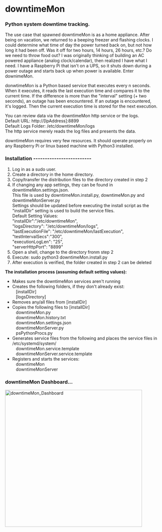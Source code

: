 # downtimeMon
### Python system downtime tracking.

The use case that spawned downtimeMon is as a home appliance.  After being on vacation, we returned to a beeping freezer and flashing clocks. I could determine what time of day the power turned back on, but not how long it had been off.  Was it off for two hours, 14 hours, 26 hours, etc.? Do we need to throw food out? I was originally thinking of building an AC powered appliance (analog clock/calendar), then realized I have what I need.  I have a Raspberry Pi that isn't on a UPS, so it shuts down during a power outage and starts back up when power is available. Enter downimeMon.

donwtimeMon is a Python based service that executes every n seconds. When it executes, it reads the last execution time and compares it to the current time.  If the difference is more than the "interval" setting (+ two seconds), an outage has been encountered. If an outage is encountered, it's logged. Then the current execution time is stored for the next execution.

You can review data via the downtimeMon http service or the logs.  
Default URL:  http://[IpAddress]:8899  
Default Logs Folder:  /etc/downtimeMon/logs  
The http service merely reads the log files and presents the data.  

downtimeMon requires very few resources. It should operate properly on any Raspberry Pi or linux based machine with Python3 installed.

### Installation -------------------------
1) Log in as a sudo user.  
2) Create a directory in the home directory.  
3) Copy/transfer the distribution files to the directory created in step 2  
4) If changing any app settings, they can be found in downtimeMon.settings.json.  
   This file is used by downtimeMon.install.py, downtimeMon.py and downtimeMonServer.py  
   Settings should be updated before executing the install script as the "installDir" setting is used to build the service files.  
   Default Setting Values:  
     "installDir":"/etc/downtimeMon",  
     "logsDirectory": "/etc/downtimeMon/logs",  
     "lastExecutionFile": "/etc/downtimeMon/lastExecution",  
     "testIntervalSecs":"300",  
     "executionLogLen": "25",  
     "serverHttpPort": "8899"  
5) Open a shell, change to the directory fronm step 2  
6) Execute:  sudo python3 downtimeMon.install.py  
7) After execution is verified, the folder created in step 2 can be deleted  
  
  
**The installation process (assuming default setting values):**
- Makes sure the downtimeMon services aren't running  
- Creates the following folders, if they don't already exist:  
&nbsp;&nbsp;    [installDir]   
&nbsp;&nbsp;    [logsDirectory]   
- Removes any/all files from [installDir]  
- Copies the following files to [installDir]  
&nbsp;&nbsp;    downtimeMon.py  
&nbsp;&nbsp;    downtimeMon.history.txt  
&nbsp;&nbsp;    downtimeMon.settings.json  
&nbsp;&nbsp;    downtimeMonServer.py  
&nbsp;&nbsp;    psPythonProcs.py  
- Generates service files from the following and places the service files in /etc/systemd/system/  
&nbsp;&nbsp;    downtimeMon.service.template  
&nbsp;&nbsp;    downtimeMonServer.service.template  
- Registers and starts the services:  
&nbsp;&nbsp;    downtimeMon  
&nbsp;&nbsp;    downtimeMonServer  

### downtimeMon Dashboard...  
<img width="450" alt="downtimeMon_Dashboard" src="https://github.com/user-attachments/assets/b78dd73d-338c-442b-b719-10dbbb6187ae" />

